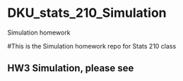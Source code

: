 # DKU_stats_210_Simulation
Simulation homework

#This is the Simulation homework repo for Stats 210 class

## HW3 Simulation, please see 
